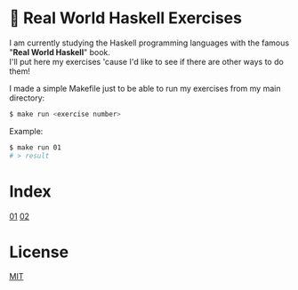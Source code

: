 # 🔭 Real World Haskell Exercises

I am currently studying the Haskell programming languages with the famous "**Real World Haskell**" book. <br />
I'll put here my exercises 'cause I'd like to see if there are other ways to do them!

I made a simple Makefile just to be able to run my exercises from my main directory:

```sh
$ make run <exercise number>
```

Example:

```sh
$ make run 01
# > result
```

# Index

[01](/src/01/main.hs) [02](/src/02/main.hs)

# License
[MIT](/LICENSE.md)
